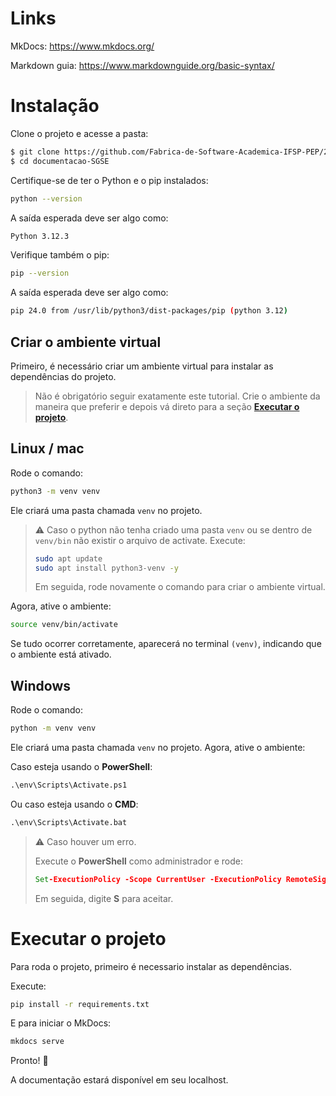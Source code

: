 # Links 
MkDocs: https://www.mkdocs.org/

Markdown guia: https://www.markdownguide.org/basic-syntax/ 

# Instalação

Clone o projeto e acesse a pasta:

```bash
$ git clone https://github.com/Fabrica-de-Software-Academica-IFSP-PEP/2025-ManualSGSE.git
$ cd documentacao-SGSE
```
Certifique-se de ter o Python e o pip instalados:
```bash
python --version
```

A saída esperada deve ser algo como:
```bash
Python 3.12.3
```
Verifique também o pip:
```bash
pip --version
```
A saída esperada deve ser algo como:
```bash
pip 24.0 from /usr/lib/python3/dist-packages/pip (python 3.12)
```


## Criar o ambiente virtual
Primeiro, é necessário criar um ambiente virtual para instalar as dependências do projeto.

> Não é obrigatório seguir exatamente este tutorial. Crie o ambiente da maneira que preferir e depois vá direto para a seção **[Executar o projeto](#executar-o-projeto)**.

## Linux / mac
Rode o comando:
```bash
python3 -m venv venv
```
Ele criará uma pasta chamada `venv` no projeto.

> ⚠️ Caso o python não tenha criado uma pasta `venv` ou se dentro de `venv/bin` não existir o arquivo de activate. Execute:
> ```bash
> sudo apt update
> sudo apt install python3-venv -y
> ```
> Em seguida, rode novamente o comando para criar o ambiente virtual.

Agora, ative o ambiente:

```bash
source venv/bin/activate
```
Se tudo ocorrer corretamente, aparecerá no terminal `(venv)`, indicando que o ambiente está ativado.

## Windows
Rode o comando:

```bash
python -m venv venv
```

Ele criará uma pasta chamada `venv` no projeto.
Agora, ative o ambiente:

Caso esteja usando o **PowerShell**:
```cmd
.\env\Scripts\Activate.ps1
```
Ou caso esteja usando o **CMD**:
```cmd
.\env\Scripts\Activate.bat
```

> ⚠️ Caso houver um erro. 
> 
> Execute o **PowerShell** como administrador e rode:
> ```cmd
> Set-ExecutionPolicy -Scope CurrentUser -ExecutionPolicy RemoteSigned
> ```
> Em seguida, digite **S** para aceitar.


# Executar o projeto
Para roda o projeto, primeiro é necessario instalar as dependências.

Execute:
```bash
pip install -r requirements.txt
```

E para iniciar o MkDocs:
```bash
mkdocs serve
```

Pronto! 🎉

A documentação estará disponível em seu localhost.
